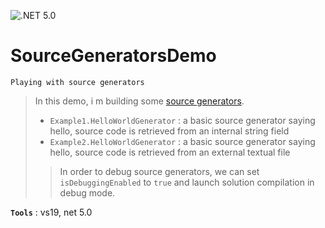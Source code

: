 ![.NET 5.0](https://github.com/aimenux/SourceGeneratorsDemo/workflows/.NET%205.0/badge.svg)
# SourceGeneratorsDemo
```
Playing with source generators
```

> In this demo, i m building some [source generators](https://devblogs.microsoft.com/dotnet/introducing-c-source-generators/). 
> - `Example1.HelloWorldGenerator` : a basic source generator saying hello, source code is retrieved from an internal string field
> - `Example2.HelloWorldGenerator` : a basic source generator saying hello, source code is retrieved from an external textual file
>
>> In order to debug source generators, we can set `isDebuggingEnabled` to `true` and launch solution compilation in debug mode.

**`Tools`** : vs19, net 5.0